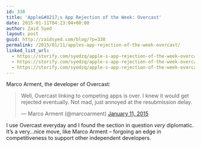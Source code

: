 ```yaml
---
id: 338
title: 'Apple&#8217;s App Rejection of the Week: Overcast'
date: 2015-01-11T04:23:04+00:00
author: Zaid Syed
layout: post
guid: http://zaidsyed.com/blog/?p=338
permalink: /2015/01/11/apples-app-rejection-of-the-week-overcast/
linked_list_url:
  - https://storify.com/syedzq/apple-s-app-rejection-of-the-week-overcast
  - https://storify.com/syedzq/apple-s-app-rejection-of-the-week-overcast
  - https://storify.com/syedzq/apple-s-app-rejection-of-the-week-overcast
---
```

Marco Arment, the developer of Overcast:

<blockquote class="twitter-tweet" lang="en">
  <p>
    Well, Overcast linking to competing apps is over. I knew it would get rejected eventually.&#10;&#10;Not mad, just annoyed at the resubmission delay.
  </p>
  
  <p>
    &mdash; Marco Arment (@marcoarment) <a href="https://twitter.com/marcoarment/status/554119074893275137">January 11, 2015</a>
  </p>
</blockquote>



I use Overcast everyday and I found the section in question _very_ diplomatic. It&#8217;s a very&#8230;nice move, like Marco Arment &#8211; forgoing an edge in competitiveness to support other independent developers.